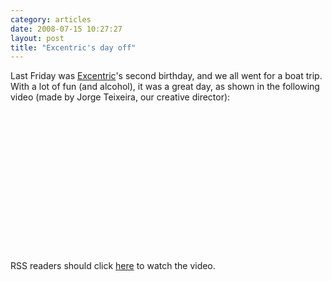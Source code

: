 ```yaml
---
category: articles
date: 2008-07-15 10:27:27
layout: post
title: "Excentric's day off"
---
```


<p>Last Friday was <a href="http://excentric.pt/">Excentric</a>'s second birthday, and we all went for a boat trip. With a lot of fun (and alcohol), it was a great day, as shown in the following video (made by Jorge Teixeira, our creative director):</p> <object width="400" height="225">	<param name="allowfullscreen" value="true" />	<param name="allowscriptaccess" value="always" />	<param name="movie" value="http://www.vimeo.com/moogaloop.swf?clip_id=1314290&amp;server=www.vimeo.com&amp;show_title=1&amp;show_byline=1&amp;show_portrait=0&amp;color=&amp;fullscreen=1" />	<embed src="http://www.vimeo.com/moogaloop.swf?clip_id=1314290&amp;server=www.vimeo.com&amp;show_title=1&amp;show_byline=1&amp;show_portrait=0&amp;color=&amp;fullscreen=1" type="application/x-shockwave-flash" allowfullscreen="true" allowscriptaccess="always" width="400" height="225" /></object><p>RSS readers should click <a href="//joaobordalo.com/articles/2008/07/15/excentrics-day-off">here</a> to watch the video.</p>
